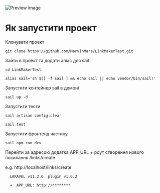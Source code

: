 ![Preview image](https://gregarious-taiyaki-d68f8e.netlify.app/images/Preview.png)
# Як запустити проект
Клонувати проект
```
git clone https://github.com/MarvinMars/LinkMakerTest.git
```
Зайти в проект та додати аліас для sail
```
cd LinkMakerTest
```
```
alias sail='sh $([ -f sail ] && echo sail || echo vendor/bin/sail)'
```
Запустити контейнер sail в демоні
```
sail up -d
```
Запустити тести
```
sail artisan config:clear
```
```
sail test
```
Запустити фронтенд частину
```
sail npm run dev
```
Перейти за адресою додатка APP_URL + роут створення нового посилання /links/create

e.g. http://localhost/links/create

```
  LARAVEL v11.2.0  plugin v1.0.2

  ➜  APP_URL: http://********
```
